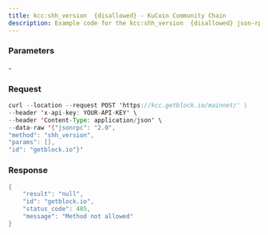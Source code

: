 ```yaml
---
title: kcc:shh_version  {disallowed} - KuCoin Community Chain
description: Example code for the kcc:shh_version  {disallowed} json-rpc method. Сomplete guide on how to use kcc:shh_version  {disallowed} json-rpc in GetBlock.io Web3 documentation.
---
```


### Parameters


\-

### Request

``` java
curl --location --request POST 'https://kcc.getblock.io/mainnet/' \
--header 'x-api-key: YOUR-API-KEY' \
--header 'Content-Type: application/json' \
--data-raw '{"jsonrpc": "2.0",
"method": "shh_version",
"params": [],
"id": "getblock.io"}'
```

###  Response

``` java
{
    "result": "null",
    "id": "getblock.io",
    "status_code": 405,
    "message": "Method not allowed"
}
```

